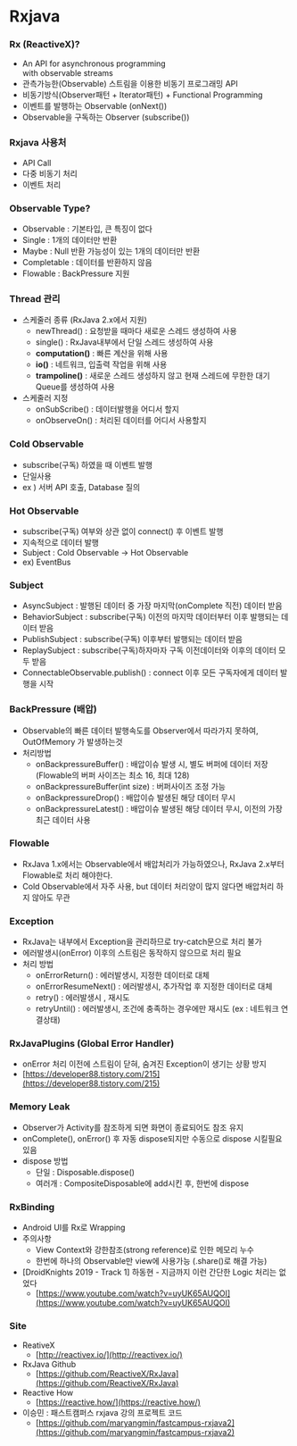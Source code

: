 # Rxjava
### Rx (ReactiveX)?
- An API for asynchronous programming  
with observable streams
- 관측가능한(Observable) 스트림을 이용한 비동기 프로그래밍 API
- 비동기방식(Observer패턴 + Iterator패턴) + Functional Programming
- 이벤트를 발행하는 Observable (onNext())
- Observable을 구독하는 Observer (subscribe())

### Rxjava 사용처
- API Call
- 다중 비동기 처리
- 이벤트 처리

### Observable Type?
- Observable : 기본타입, 큰 특징이 없다
- Single : 1개의 데이터만 반환
- Maybe : Null 반환 가능성이 있는 1개의 데이터만 반환
- Completable : 데이터를 반환하지 않음
- Flowable : BackPressure 지원

### Thread 관리
- 스케줄러 종류 (RxJava 2.x에서 지원)
  * newThread() : 요청받을 때마다 새로운 스레드 생성하여 사용
  * single() : RxJava내부에서 단일 스레드 생성하여 사용
  * **computation()** : 빠른 계산을 위해 사용
  * **io()** : 네트워크, 입출력 작업을 위해 사용
  * **trampoline()** : 새로운 스레드 생성하지 않고 현재 스레드에 무한한 대기 Queue를 생성하여 사용
- 스케줄러 지정
  - onSubScribe() : 데이터발행을 어디서 할지
  - onObserveOn() : 처리된 데이터를 어디서 사용할지


### Cold Observable
- subscribe(구독) 하였을 때 이벤트 발행
- 단일사용
- ex ) 서버 API 호출, Database 질의

### Hot Observable
- subscribe(구독) 여부와 상관 없이 connect() 후 이벤트 발행
- 지속적으로 데이터 발행
- Subject : Cold Observable -> Hot Observable
- ex) EventBus

### Subject
- AsyncSubject : 발행된 데이터 중 가장 마지막(onComplete 직전) 데이터 받음
- BehaviorSubject : subscribe(구독) 이전의 마지막 데이터부터 이후 발행되는 데이터 받음
- PublishSubject : subscribe(구독) 이후부터 발행되는 데이터 받음
- ReplaySubject : subscribe(구독)하자마자 구독 이전데이터와 이후의 데이터 모두 받음
- ConnectableObservable.publish() : connect 이후 모든 구독자에게 데이터 발행을 시작

### BackPressure (배압)
- Observable의 빠른 데이터 발행속도를 Observer에서 따라가지 못하여, OutOfMemory 가 발생하는것
- 처리방법
  - onBackpressureBuffer() : 배압이슈 발생 시, 별도 버퍼에 데이터 저장 (Flowable의 버퍼 사이즈는 최소 16, 최대 128)
  - onBackpressureBuffer(int size) : 버퍼사이즈 조정 가능
  - onBackpressureDrop() : 배압이슈 발생된 해당 데이터 무시
  - onBackpressureLatest() : 배압이슈 발생된 해당 데이터 무시, 이전의 가장 최근 데이터 사용

### Flowable
- RxJava 1.x에서는 Observable에서 배압처리가 가능하였으나, RxJava 2.x부터 Flowable로 처리 해야한다.
- Cold Observable에서 자주 사용, but 데이터 처리양이 많지 않다면 배압처리 하지 않아도 무관

### Exception
- RxJava는 내부에서 Exception을 관리하므로 try-catch문으로 처리 불가
- 에러발생시(onError) 이후의 스트림은 동작하지 않으므로 처리 필요
- 처리 방법
  - onErrorReturn() : 에러발생시, 지정한 데이터로 대체
  - onErrorResumeNext() : 에러발생시, 추가작업 후 지정한 데이터로 대체
  - retry() : 에러발생시 , 재시도
  - retryUntil() : 에러발생시, 조건에 충족하는 경우에만 재시도 (ex : 네트워크 연결상태)

### RxJavaPlugins (Global Error Handler)
- onError 처리 이전에 스트림이 닫혀, 숨겨진 Exception이 생기는 상황 방지
- [https://developer88.tistory.com/215](https://developer88.tistory.com/215)

### Memory Leak
- Observer가 Activity를 참조하게 되면 화면이 종료되어도 참조 유지
- onComplete(), onError() 후 자동 dispose되지만 수동으로 dispose 시킬필요 있음
- dispose 방법
  - 단일 : Disposable.dispose()
  - 여러개 : CompositeDisposable에 add시킨 후, 한번에 dispose

### RxBinding
- Android UI를 Rx로 Wrapping
- 주의사항
  - View Context와 강한참조(strong reference)로 인한 메모리 누수
  - 한번에 하나의 Observable만 view에 사용가능 (.share()로 해결 가능)
- [DroidKnights 2019 - Track 1] 하동현 - 지금까지 이런 간단한 Logic 처리는 없었다
  - [https://www.youtube.com/watch?v=uyUK65AUQOI](https://www.youtube.com/watch?v=uyUK65AUQOI)

### Site
- ReativeX
  - [http://reactivex.io/](http://reactivex.io/)
- RxJava Github
  - [https://github.com/ReactiveX/RxJava](https://github.com/ReactiveX/RxJava)
- Reactive How
  - [https://reactive.how/](https://reactive.how/)
- 이승민 : 패스트캠퍼스 rxjava 강의 프로젝트 코드
  - [https://github.com/maryangmin/fastcampus-rxjava2](https://github.com/maryangmin/fastcampus-rxjava2)